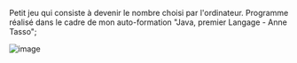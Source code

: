 Petit jeu qui consiste à devenir le nombre choisi par l'ordinateur. Programme réalisé dans le cadre de mon auto-formation "Java, premier Langage - Anne Tasso";

![image](https://github.com/GerryJouaud/Guess-my-number/assets/145365777/cd3cbf24-9b19-4bb4-8697-d413bc3873f7)
